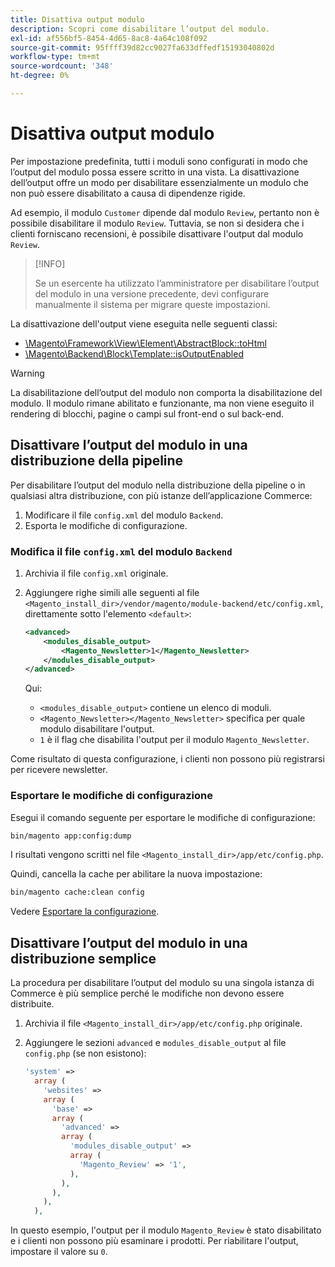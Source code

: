 ```yaml
---
title: Disattiva output modulo
description: Scopri come disabilitare l’output del modulo.
exl-id: af556bf5-8454-4d65-8ac8-4a64c108f092
source-git-commit: 95ffff39d82cc9027fa633dffedf15193040802d
workflow-type: tm+mt
source-wordcount: '348'
ht-degree: 0%

---
```


# Disattiva output modulo

Per impostazione predefinita, tutti i moduli sono configurati in modo che l’output del modulo possa essere scritto in una vista. La disattivazione dell’output offre un modo per disabilitare essenzialmente un modulo che non può essere disabilitato a causa di dipendenze rigide.

Ad esempio, il modulo `Customer` dipende dal modulo `Review`, pertanto non è possibile disabilitare il modulo `Review`. Tuttavia, se non si desidera che i clienti forniscano recensioni, è possibile disattivare l&#39;output dal modulo `Review`.

>[!INFO]
>
>Se un esercente ha utilizzato l’amministratore per disabilitare l’output del modulo in una versione precedente, devi configurare manualmente il sistema per migrare queste impostazioni.

La disattivazione dell&#39;output viene eseguita nelle seguenti classi:

- [\Magento\Framework\View\Element\AbstractBlock::toHtml](https://github.com/magento/magento2/blob/36097739bbb0b8939ad9a2a0dadee64318153dca/lib/internal/Magento/Framework/View/Element/AbstractBlock.php#L651)
- [\Magento\Backend\Block\Template::isOutputEnabled](https://github.com/magento/magento2/blob/0c786907ffe03d0e2990612eec16ee58b00379c5/app/code/Magento/Backend/Block/Template.php#L96)

>[!WARNING]
>
>La disabilitazione dell’output del modulo non comporta la disabilitazione del modulo. Il modulo rimane abilitato e funzionante, ma non viene eseguito il rendering di blocchi, pagine o campi sul front-end o sul back-end.

## Disattivare l’output del modulo in una distribuzione della pipeline

Per disabilitare l’output del modulo nella distribuzione della pipeline o in qualsiasi altra distribuzione, con più istanze dell’applicazione Commerce:

1. Modificare il file `config.xml` del modulo `Backend`.
1. Esporta le modifiche di configurazione.

### Modifica il file `config.xml` del modulo `Backend`

1. Archivia il file `config.xml` originale.
1. Aggiungere righe simili alle seguenti al file `<Magento_install_dir>/vendor/magento/module-backend/etc/config.xml`, direttamente sotto l&#39;elemento `<default>`:

   ```xml
   <advanced>
       <modules_disable_output>
           <Magento_Newsletter>1</Magento_Newsletter>
       </modules_disable_output>
   </advanced>
   ```

   Qui:

   - `<modules_disable_output>` contiene un elenco di moduli.
   - `<Magento_Newsletter></Magento_Newsletter>` specifica per quale modulo disabilitare l&#39;output.
   - `1` è il flag che disabilita l&#39;output per il modulo `Magento_Newsletter`.

Come risultato di questa configurazione, i clienti non possono più registrarsi per ricevere newsletter.

### Esportare le modifiche di configurazione

Esegui il comando seguente per esportare le modifiche di configurazione:

```bash
bin/magento app:config:dump
```

I risultati vengono scritti nel file `<Magento_install_dir>/app/etc/config.php`.

Quindi, cancella la cache per abilitare la nuova impostazione:

```bash
bin/magento cache:clean config
```

Vedere [Esportare la configurazione](../cli/export-configuration.md).

## Disattivare l’output del modulo in una distribuzione semplice

La procedura per disabilitare l’output del modulo su una singola istanza di Commerce è più semplice perché le modifiche non devono essere distribuite.

1. Archivia il file `<Magento_install_dir>/app/etc/config.php` originale.
1. Aggiungere le sezioni `advanced` e `modules_disable_output` al file `config.php` (se non esistono):

   ```php
   'system' =>
     array (
       'websites' =>
       array (
         'base' =>
         array (
           'advanced' =>
           array (
             'modules_disable_output' =>
             array (
               'Magento_Review' => '1',
             ),
           ),
         ),
       ),
     ),
   ```

In questo esempio, l&#39;output per il modulo `Magento_Review` è stato disabilitato e i clienti non possono più esaminare i prodotti.
Per riabilitare l&#39;output, impostare il valore su `0`.
